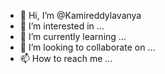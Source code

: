 - 👋 Hi, I’m @Kamireddylavanya
- 👀 I’m interested in ...
- 🌱 I’m currently learning ...
- 💞️ I’m looking to collaborate on ...
- 📫 How to reach me ...

<!---
Kamireddylavanya/Kamireddylavanya is a ✨ special ✨ repository because its `README.md` (this file) appears on your GitHub profile.
You can click the Preview link to take a look at your changes.
--->
